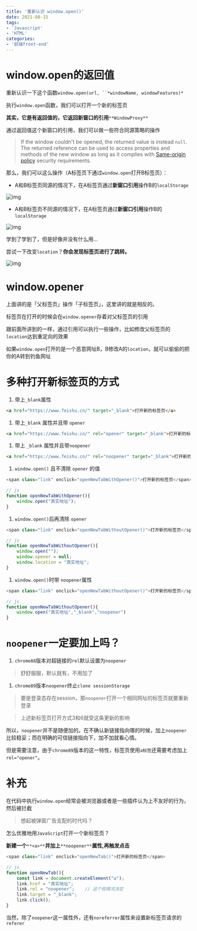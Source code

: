 ```yaml
---
title: '重新认识 window.open()'
date: 2021-08-15
tags:
- 'Javascript'
- 'HTML'
categories:
- '前端front-end'
---
```






# window.open的返回值

重新认识一下这个函数`window.open(url, ``*windowName, windowFeatures)*`

执行`window.open`函数，我们可以打开一个新的标签页



**其实，它是有返回值的，它返回新窗口的引用**`**WindowProxy**`

通过返回值这个新窗口的引用，我们可以做一些符合同源策略的操作

> If the window couldn't be opened, the returned value is instead `null`. The returned reference can be used to access properties and methods of the new window as long as it complies with [Same-origin policy](https://developer.mozilla.org/en-US/docs/Web/Security/Same-origin_policy) security requirements.



那么，我们可以这么操作（A标签页下通过`window.open`打开B标签页）：

- A和B标签页同源的情况下，在A标签页通过**新窗口引用**操作B的`localStorage`

![img](https://img.chanx.tech/i/2022/06/15/12osuh7_0.png)

- A和B标签页不同源的情况下，在A标签页通过**新窗口引用**操作B的`localStorage`

![img](https://img.chanx.tech/i/2022/06/15/12ot31t_0.png)

学到了学到了，但是好像并没有什么用...

尝试一下改变`location`？**你会发现标签页进行了跳转。**

![img](https://img.chanx.tech/i/2022/06/15/12ot89f_0.png)

# window.opener

上面讲的是「父标签页」操作「子标签页」，这里讲的就是相反的。

标签页在打开的时候会在`window.opener`存着对父标签页的引用

跟前面所讲到的一样，通过引用可以执行一些操作，比如修改父标签页的`location`达到重定向的效果

如果`window.open`打开的是一个恶意网址B，B修改A的`location`，就可以偷偷的把你的A转到钓鱼网址



# 多种打开新标签页的方式

1. 带上`_blank`属性

```HTML
<a href="https://www.feishu.cn/" target="_blank">打开新的标签页</a>
```

1. 带上`_blank` 属性并且带 `opener`

```HTML
<a href="https://www.feishu.cn/" rel="opener" target="_blank">打开新的标签页</a>
```

1. 带上 `_blank` 属性并且带`noopener`

```HTML
<a href="https://www.feishu.cn/" rel="noopener" target="_blank">打开新的标签页</a>
```

1. `window.open()` 且不清除 `opener` 的值

```TypeScript
<span class="link" onclick="openNewTabWithOpener()">打开新的标签页</span>

// js
function openNewTabWithOpener(){
    window.open("真实地址");
}
```

1. `window.open()`后再清除 `opener`

```TypeScript
<span class="link" onclick="openNewTabWithoutOpener()">打开新的标签页</span>

// js
function openNewTabWithoutOpener(){
    window.open("");
    window.opener = null;
    window.location = "真实地址";
}
```

1. `window.open()`时带 `noopener`属性

```TypeScript
<span class="link" onclick="openNewTabWithoutOpener()">打开新的标签页</span>

// js
function openNewTabWithoutOpener(){
    window.open("真实地址","_blank","noopener")
}
```

# `noopener`一定要加上吗？

1. `chrome88`版本对超链接的`rel`默认设置为`noopener`

> 舒舒服服，默认就有，不用加了

1. `chrome89`版本`noopener`终止`clone sessionStorage`

> 要是登录态存在session，那`noopener`打开一个相同网址的标签页就要重新登录

> 上述新标签页打开方式3和6就受这条更新的影响



所以，`noopener`并不是随便加的。在不确认新链接指向哪的时候，加上`noopener`比较稳妥；而在明确的可信链接指向下，加不加就看心情。



但是需要注意，由于`chrome89`版本的这一特性，标签页使用`a标签`还需要考虑加上`rel="opener"`。







# 补充

在代码中执行`window.open`经常会被浏览器或者是一些插件认为上不友好的行为，然后被拦截

> 想起被弹窗广告支配的时代吗？

怎么优雅地用`JavaScript`打开一个新标签页？

**新建一个**`**<a>**`**并加上**`**noopener**`**属性,再触发点击**

```TypeScript
<span class="link" onclick="openNewTab()">打开新的标签页</span>

// js
function openNewTab(){
    const link = document.createElement("a");
    link.href = "真实地址";
    link.rel = "noopener";    // 这个视情况决定
    link.target = "_blank";
    link.click();
}
```



当然，除了`noopener`这一属性外，还有`noreferrer`属性来设置新标签页请求的`referer`
